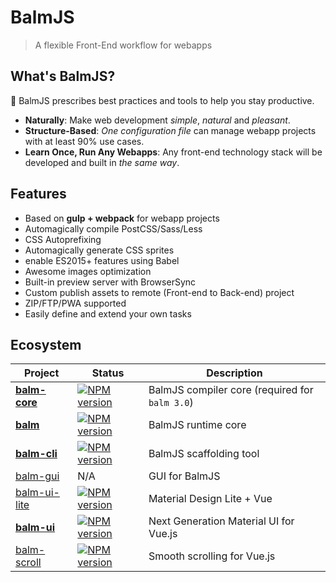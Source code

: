 # BalmJS

> A flexible Front-End workflow for webapps

## What's BalmJS?

:tada: BalmJS prescribes best practices and tools to help you stay productive.

- **Naturally**: Make web development _simple_, _natural_ and _pleasant_.
- **Structure-Based**: _One configuration file_ can manage webapp projects with at least 90% use cases.
- **Learn Once, Run Any Webapps**: Any front-end technology stack will be developed and built in _the same way_.

## Features

- Based on **gulp + webpack** for webapp projects
- Automagically compile PostCSS/Sass/Less
- CSS Autoprefixing
- Automagically generate CSS sprites
- enable ES2015+ features using Babel
- Awesome images optimization
- Built-in preview server with BrowserSync
- Custom publish assets to remote (Front-end to Back-end) project
- ZIP/FTP/PWA supported
- Easily define and extend your own tasks

## Ecosystem

| Project                                                | Status                                                 | Description                                    |
| ------------------------------------------------------ | ------------------------------------------------------ | ---------------------------------------------- |
| **[balm-core](https://github.com/balmjs/balm)**        | [![NPM version][balm-core-image]][balm-core-url]       | BalmJS compiler core (required for `balm 3.0`) |
| **[balm](https://github.com/balmjs/balm)**             | [![NPM version][balm-image]][balm-url]                 | BalmJS runtime core                            |
| **[balm-cli](https://github.com/balmjs/balm-cli)**     | [![NPM version][balm-cli-image]][balm-cli-url]         | BalmJS scaffolding tool                        |
| [balm-gui](https://github.com/balmjs/balm-gui)         | N/A                                                    | GUI for BalmJS                                 |
| [balm-ui-lite](https://github.com/balmjs/balm-ui-lite) | [![NPM version][balm-ui-lite-image]][balm-ui-lite-url] | Material Design Lite + Vue                     |
| **[balm-ui](https://github.com/balmjs/balm-ui)**       | [![NPM version][balm-ui-image]][balm-ui-url]           | Next Generation Material UI for Vue.js         |
| [balm-scroll](https://github.com/balmjs/balm-scroll)   | [![NPM version][balm-scroll-image]][balm-scroll-url]   | Smooth scrolling for Vue.js                    |

[balm-core-image]: https://badge.fury.io/js/balm-core.svg
[balm-core-url]: https://npmjs.org/package/balm-core
[balm-image]: https://badge.fury.io/js/balm.svg
[balm-url]: https://npmjs.org/package/balm
[balm-cli-image]: https://badge.fury.io/js/balm-cli.svg
[balm-cli-url]: https://npmjs.org/package/balm-cli
[balm-ui-lite-image]: https://badge.fury.io/js/balm-ui-lite.svg
[balm-ui-lite-url]: https://npmjs.org/package/balm-ui-lite
[balm-ui-image]: https://badge.fury.io/js/balm-ui.svg
[balm-ui-url]: https://npmjs.org/package/balm-ui
[balm-scroll-image]: https://badge.fury.io/js/balm-scroll.svg
[balm-scroll-url]: https://npmjs.org/package/balm-scroll
